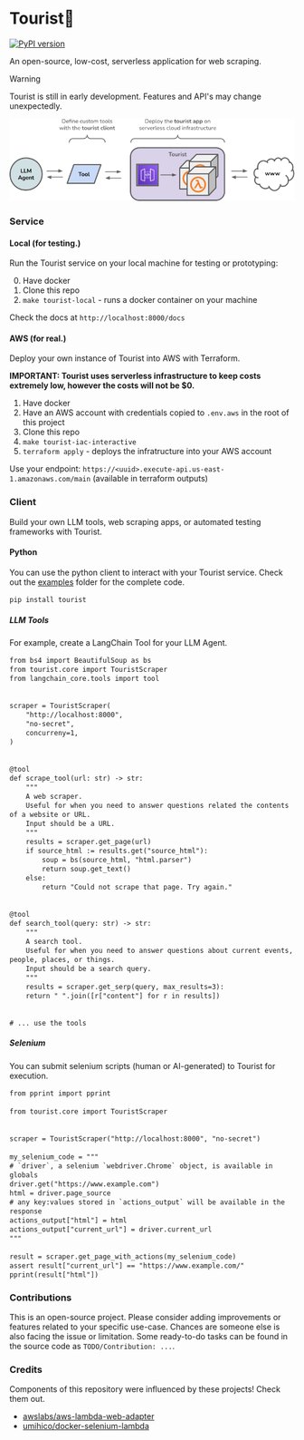 # Tourist🤳

[![PyPI version](https://badge.fury.io/py/tourist.svg)](https://badge.fury.io/py/tourist)

An open-source, low-cost, serverless application for web scraping. 


> [!WARNING]  
> Tourist is still in early development. Features and API's may change unexpectedly.

![tourist-architecture](./docs/touristv1.png "Overview")

### Service

#### Local (for testing.)

Run the Tourist service on your local machine for testing or prototyping:

0. Have docker
1. Clone this repo
2. `make tourist-local` - runs a docker container on your machine

Check the docs at `http://localhost:8000/docs`

#### AWS (for real.)

Deploy your own instance of Tourist into AWS with Terraform.

<b>IMPORTANT: Tourist uses serverless infrastructure to keep costs extremely low, however the costs will not be $0.</b>

1. Have docker
2. Have an AWS account with credentials copied to `.env.aws` in the root of this project
3. Clone this repo
4. `make tourist-iac-interactive`
5. `terraform apply` - deploys the infratructure into your AWS account

Use your endpoint: `https://<uuid>.execute-api.us-east-1.amazonaws.com/main` (available in terraform outputs)

### Client

Build your own LLM tools, web scraping apps, or automated testing frameworks with Tourist.

#### Python

You can use the python client to interact with your Tourist service.
Check out the [examples](https://github.com/pogzyb/tourist/tree/main/examples) folder for the complete code.

```
pip install tourist
```

##### LLM Tools
For example, create a LangChain Tool for your LLM Agent.

```
from bs4 import BeautifulSoup as bs
from tourist.core import TouristScraper
from langchain_core.tools import tool


scraper = TouristScraper(
    "http://localhost:8000", 
    "no-secret", 
    concurreny=1,
)


@tool
def scrape_tool(url: str) -> str:
    """
    A web scraper. 
    Useful for when you need to answer questions related the contents of a website or URL.
    Input should be a URL.
    """
    results = scraper.get_page(url)
    if source_html := results.get("source_html"):
        soup = bs(source_html, "html.parser")
        return soup.get_text()
    else:
        return "Could not scrape that page. Try again."


@tool
def search_tool(query: str) -> str:
    """
    A search tool.
    Useful for when you need to answer questions about current events, people, places, or things.
    Input should be a search query.
    """
    results = scraper.get_serp(query, max_results=3):
    return " ".join([r["content"] for r in results])


# ... use the tools

```
##### Selenium 

You can submit selenium scripts (human or AI-generated) to Tourist for execution.

```
from pprint import pprint

from tourist.core import TouristScraper


scraper = TouristScraper("http://localhost:8000", "no-secret")

my_selenium_code = """
# `driver`, a selenium `webdriver.Chrome` object, is available in globals
driver.get("https://www.example.com")
html = driver.page_source
# any key:values stored in `actions_output` will be available in the response
actions_output["html"] = html
actions_output["current_url"] = driver.current_url
"""

result = scraper.get_page_with_actions(my_selenium_code)
assert result["current_url"] == "https://www.example.com/"
pprint(result["html"])

```
### Contributions

This is an open-source project. Please consider adding improvements or features related to your specific use-case. Chances are someone else is also facing the issue or limitation. Some ready-to-do tasks can be found in the source code as `TODO/Contribution: ...`.

### Credits

Components of this repository were influenced by these projects! Check them out.

- [awslabs/aws-lambda-web-adapter](https://github.com/awslabs/aws-lambda-web-adapter)
- [umihico/docker-selenium-lambda](https://github.com/umihico/docker-selenium-lambda)